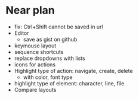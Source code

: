 # Near plan
- fix: Ctrl+Shift cannot be saved in url
- Editor
  - save as gist on github
- keymouse layout
- sequence shortcuts
- replace dropdowns with lists
- icons for actions
- Highlight type of action: navigate, create, delete
  - with color, font type
- highlight type of element: character, line, file
- Compare layouts
